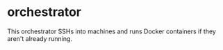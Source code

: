 # orchestrator

This orchestrator SSHs into machines and runs Docker containers if they aren't already running.
